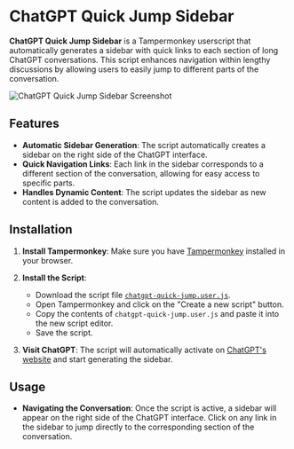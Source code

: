 # ChatGPT Quick Jump Sidebar

**ChatGPT Quick Jump Sidebar** is a Tampermonkey userscript that automatically generates a sidebar with quick links to each section of long ChatGPT conversations. This script enhances navigation within lengthy discussions by allowing users to easily jump to different parts of the conversation.

![ChatGPT Quick Jump Sidebar Screenshot](https://github.com/jariahtiainen/ChatGPT-Quick-Jump-Sidebar/blob/main/screenshot.png)

## Features

- **Automatic Sidebar Generation**: The script automatically creates a sidebar on the right side of the ChatGPT interface.
- **Quick Navigation Links**: Each link in the sidebar corresponds to a different section of the conversation, allowing for easy access to specific parts.
- **Handles Dynamic Content**: The script updates the sidebar as new content is added to the conversation.

## Installation

1. **Install Tampermonkey**: Make sure you have [Tampermonkey](https://www.tampermonkey.net/) installed in your browser.

2. **Install the Script**:
   - Download the script file [`chatgpt-quick-jump.user.js`](./chatgpt-quick-jump.user.js).
   - Open Tampermonkey and click on the "Create a new script" button.
   - Copy the contents of `chatgpt-quick-jump.user.js` and paste it into the new script editor.
   - Save the script.

3. **Visit ChatGPT**: The script will automatically activate on [ChatGPT's website](https://chatgpt.com) and start generating the sidebar.

## Usage

- **Navigating the Conversation**: Once the script is active, a sidebar will appear on the right side of the ChatGPT interface. Click on any link in the sidebar to jump directly to the corresponding section of the conversation.


